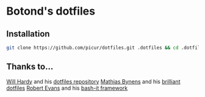 Botond's dotfiles
=================

## Installation

```bash
git clone https://github.com/picur/dotfiles.git .dotfiles && cd .dotfiles && source bootstrap.sh
```

## Thanks to...
[Will Hardy](http://willhardy.com.au) and his [dotfiles repository](https://github.com/willhardy/dotfiles)
[Mathias Bynens](http://mathiasbynens.be/) and his [brilliant dotfiles](https://github.com/mathiasbynens/dotfiles)
[Robert Evans](http://www.codewranglers.org) and his [bash-it framework](https://github.com/revans/bash-it)